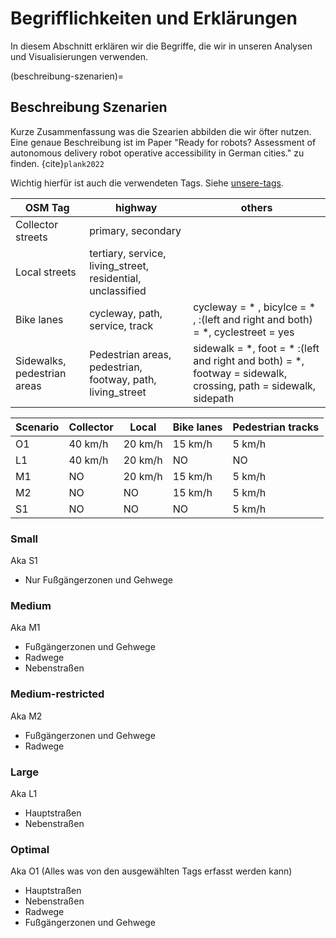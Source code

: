 # Begrifflichkeiten und Erklärungen

In diesem Abschnitt erklären wir die Begriffe, die wir in unseren Analysen und Visualisierungen verwenden.

(beschreibung-szenarien)=
## Beschreibung Szenarien

Kurze Zusammenfassung was die Szearien abbilden die wir öfter nutzen.
Eine genaue Beschreibung ist im Paper "Ready for robots? Assessment of autonomous delivery robot operative accessibility in German cities." zu finden. {cite}`plank2022`

Wichtig hierfür ist auch die verwendeten Tags. Siehe [unsere-tags](unsere-tags).

| OSM Tag                     | highway                                                       | others                                                                                                         |
|-----------------------------|---------------------------------------------------------------|----------------------------------------------------------------------------------------------------------------|
| Collector streets           | primary, secondary                                            |  |
| Local streets               | tertiary, service, living\_street, residential,  unclassified |  |
| Bike lanes                  | cycleway, path, service, track                                | cycleway = \* , bicylce = \* , :(left and right and both) = \*, cyclestreet = yes |
| Sidewalks, pedestrian areas | Pedestrian areas, pedestrian, footway, path,  living\_street  | sidewalk = \*, foot = \* :(left and right and both) = \*, footway = sidewalk, crossing, path = sidewalk, sidepath |

| Scenario | Collector | Local   | Bike lanes | Pedestrian tracks |
|----------|-----------|---------|------------|-------------------|
| O1       | 40 km/h   | 20 km/h | 15 km/h    | 5 km/h            |
| L1       | 40 km/h   | 20 km/h | NO         | NO                |
| M1       | NO        | 20 km/h | 15 km/h    | 5 km/h            |
| M2       | NO        | NO      | 15 km/h    | 5 km/h            |
| S1       | NO        | NO      | NO         | 5 km/h            |

### Small

Aka S1

- Nur Fußgängerzonen und Gehwege

### Medium

Aka M1

- Fußgängerzonen und Gehwege
- Radwege
- Nebenstraßen

### Medium-restricted

Aka M2

- Fußgängerzonen und Gehwege
- Radwege

### Large

Aka L1

- Hauptstraßen
- Nebenstraßen

### Optimal

Aka O1 (Alles was von den ausgewählten Tags erfasst werden kann)

- Hauptstraßen
- Nebenstraßen
- Radwege
- Fußgängerzonen und Gehwege
